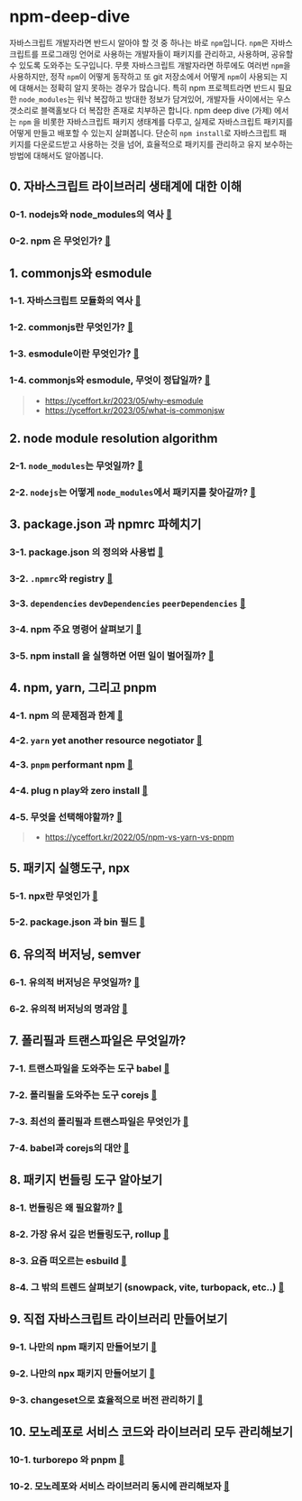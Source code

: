 # npm-deep-dive

자바스크립트 개발자라면 반드시 알아야 할 것 중 하나는 바로 `npm`입니다. `npm`은 자바스크립트를 프로그래밍 언어로 사용하는 개발자들이 패키지를 관리하고, 사용하며, 공유할 수 있도록 도와주는 도구입니다. 무릇 자바스크립트 개발자라면 하루에도 여러번 `npm`을 사용하지만, 정작 `npm`이 어떻게 동작하고 또 git 저장소에서 어떻게 `npm`이 사용되는 지에 대해서는 정확히 알지 못하는 경우가 많습니다. 특히 npm 프로젝트라면 반드시 필요한 `node_modules`는 워낙 복잡하고 방대한 정보가 담겨있어, 개발자들 사이에서는 우스갯소리로 블랙홀보다 더 복잡한 존재로 치부하곤 합니다. npm deep dive (가제) 에서는 `npm` 을 비롯한 자바스크립트 패키지 생태계를 다루고, 실제로 자바스크립트 패키지를 어떻게 만들고 배포할 수 있는지 살펴봅니다. 단순히 `npm install`로 자바스크립트 패키지를 다운로드받고 사용하는 것을 넘어, 효율적으로 패키지를 관리하고 유지 보수하는 방법에 대해서도 알아봅니다.

## 0. 자바스크립트 라이브러리 생태계에 대한 이해 

### 0-1. nodejs와 node_modules의 역사 [📝](/)

### 0-2. npm 은 무엇인가? [📝](/)

## 1. commonjs와 esmodule

### 1-1. 자바스크립트 모듈화의 역사 [📝](/)

### 1-2. commonjs란 무엇인가? [📝](/)

### 1-3. esmodule이란 무엇인가? [📝](/)

### 1-4. commonjs와 esmodule, 무엇이 정답일까? [📝](/)

> - https://yceffort.kr/2023/05/why-esmodule
> - https://yceffort.kr/2023/05/what-is-commonjsw

## 2. node module resolution algorithm

### 2-1. `node_modules`는 무엇일까? [📝](/)

### 2-2. `nodejs`는 어떻게 `node_modules`에서 패키지를 찾아갈까? [📝](/)

## 3. package.json 과 npmrc 파헤치기

### 3-1. package.json 의 정의와 사용법 [📝](/)

### 3-2. `.npmrc`와 registry [📝](/)

### 3-3. `dependencies` `devDependencies` `peerDependencies` [📝](/)

### 3-4. npm 주요 명령어 살펴보기 [📝](/)

### 3-5. npm install 을 실행하면 어떤 일이 벌어질까? [📝](/)

## 4. npm, yarn, 그리고 pnpm

### 4-1. npm 의 문제점과 한계 [📝](/)

### 4-2. `yarn` yet another resource negotiator [📝](/)

### 4-3. `pnpm` performant npm [📝](/)

### 4-4. plug n play와 zero install [📝](/)

### 4-5. 무엇을 선택해야할까? [📝](/)

> - https://yceffort.kr/2022/05/npm-vs-yarn-vs-pnpm

## 5. 패키지 실행도구, npx

### 5-1. npx란 무엇인가 [📝](/)

### 5-2. package.json 과 bin 필드 [📝](/)

## 6. 유의적 버저닝, semver

### 6-1. 유의적 버저닝은 무엇일까? [📝](/)

### 6-2. 유의적 버저닝의 명과암 [📝](/)

## 7. 폴리필과 트랜스파일은 무엇일까?

### 7-1. 트랜스파일을 도와주는 도구 babel [📝](/)

### 7-2. 폴리필을 도와주는 도구 corejs [📝](/)

### 7-3. 최선의 폴리필과 트랜스파일은 무엇인가 [📝](/)

### 7-4. babel과 corejs의 대안 [📝](/)

## 8. 패키지 번들링 도구 알아보기

### 8-1. 번들링은 왜 필요할까? [📝](/)

### 8-2. 가장 유서 깊은 번들링도구, rollup [📝](/)

### 8-3. 요즘 떠오르는 esbuild [📝](/)

### 8-4. 그 밖의 트렌드 살펴보기 (snowpack, vite, turbopack, etc..) [📝](/)

## 9. 직접 자바스크립트 라이브러리 만들어보기

### 9-1. 나만의 npm 패키지 만들어보기 [📝](/)

### 9-2. 나만의 npx 패키지 만들어보기 [📝](/)

### 9-3. changeset으로 효율적으로 버전 관리하기 [📝](/)

## 10. 모노레포로 서비스 코드와 라이브러리 모두 관리해보기

### 10-1. turborepo 와 pnpm [📝](/)

### 10-2. 모노레포와 서비스 라이브러리 동시에 관리해보자 [📝](/)
